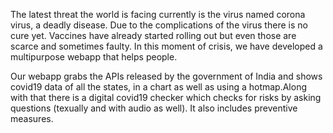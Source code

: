 The latest threat the world is facing currently is the virus named corona virus, a deadly disease. Due to the complications of the virus there is no cure yet. Vaccines have already started rolling out but even those are scarce and sometimes faulty. In this moment of crisis, we have developed a multipurpose webapp that helps people. 

Our webapp grabs the APIs released by the government of India and shows covid19 data of all the states, in a chart as well as using a hotmap.Along with that there is a digital covid19 checker which checks for risks by asking questions (texually and with audio as well). It also includes preventive measures. 